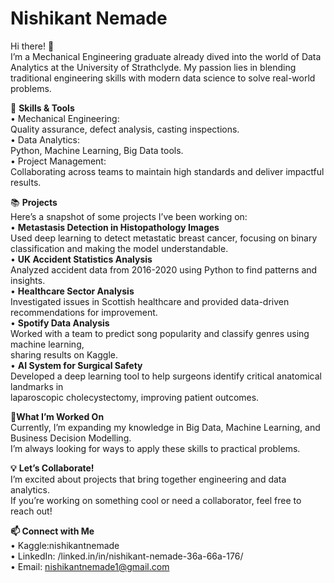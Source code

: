 # Nishikant Nemade
Hi there! 👋          
I’m a Mechanical Engineering graduate already dived into the world of Data Analytics at the University of Strathclyde.
My passion lies in blending traditional engineering skills with modern data science to solve real-world problems.

🔧 **Skills & Tools**			                  
• Mechanical Engineering:                               
Quality assurance, defect analysis, casting inspections.                            
•	Data Analytics:                                    
Python, Machine Learning, Big Data tools.                        
•	Project Management:                          
Collaborating across teams to maintain high standards and deliver impactful results.

📚 **Projects**                            
Here’s a snapshot of some projects I’ve been working on:                    
•	**Metastasis Detection in Histopathology Images**                          
Used deep learning to detect metastatic breast cancer, focusing on binary classification and making the model 
understandable.                        
•	**UK Accident Statistics Analysis**                  
Analyzed accident data from 2016-2020 using Python to find patterns and insights.                
•	**Healthcare Sector Analysis**                    
Investigated issues in Scottish healthcare and provided data-driven recommendations for improvement.                
•	**Spotify Data Analysis**                          
Worked with a team to predict song popularity and classify genres using machine learning,               
sharing results on Kaggle.                                      
•	**AI System for Surgical Safety**                            
Developed a deep learning tool to help surgeons identify critical anatomical landmarks in                 
laparoscopic cholecystectomy, improving patient outcomes.                        
                      
🚀**What I’m Worked On**               
Currently, I’m expanding my knowledge in Big Data, Machine Learning, and Business Decision Modelling.           
I’m always looking for ways to apply these skills to practical problems.                      
                
**💡** **Let’s Collaborate!**                                 
I’m excited about projects that bring together engineering and data analytics.                    
If you’re working on something cool or need a collaborator, feel free to reach out!                  

****📫** Connect with Me**                      
•	Kaggle:nishikantnemade                    
•	LinkedIn: /linked.in/in/nishikant-nemade-36a-66a-176/          
•	Email: nishikantnemade1@gmail.com                    

